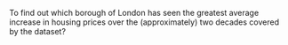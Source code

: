 To find out which borough of London has seen the greatest average increase in housing prices over
the (approximately) two decades covered by the dataset?
